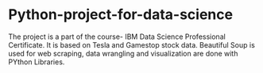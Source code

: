 # Python-project-for-data-science
The project is a part of the course- IBM Data Science Professional Certificate. It is based on Tesla and Gamestop stock data.
Beautiful Soup is used for web scraping, data wrangling and visualization are done with PYthon Libraries. 

